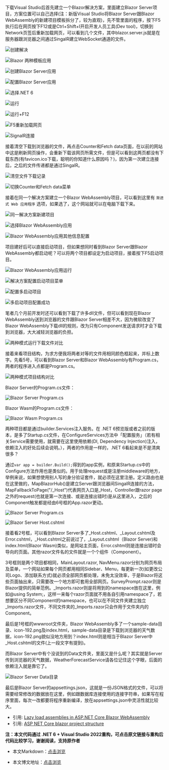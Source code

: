 下载Visual Studio后首先建立一个Blazor解决方案，里面建立Blazor Server项目，方案位置可以自己选择(注：新版Visual Studio将Blazor Server跟Blazor WebAssembly的新建项目模板拆分了，较为直观)，先不管里面的程序，按下F5执行后在网页按下F12或是Ctrl+Shift+I开启开发人员工具(Dev tool)，切换到Network页签后重新加载网页，可以看到几个文件，其中blazor.server.js就是在服务器跟浏览器之间通过SingalR建立WebSocket通道的文件。

![创建解决](https://img1.dotnet9.com/2021/12/0701.png)

![Blazor 两种模板应用](https://img1.dotnet9.com/2021/12/0703.png)

![创建Blazor Server应用](https://img1.dotnet9.com/2021/12/0702.png)

![配置Blazor Server应用](https://img1.dotnet9.com/2021/12/0704.png)

![选择.NET 6](https://img1.dotnet9.com/2021/12/0705.png)

![运行](https://img1.dotnet9.com/2021/12/0706.png)

![运行+F12](https://img1.dotnet9.com/2021/12/0707.png)

![F5重新加载网页](https://img1.dotnet9.com/2021/12/0708.png)

![SignalR连接](https://img1.dotnet9.com/2021/12/0709.png)

接着清空下载到浏览器的文件，再点击Counter和Fetch data页面，在以前的网站中这是刷新网页操作，会重新下载该网页所需文件，但是可以看到这两页都没有下载东西(有favicon.ico下载，聪明的你知道什么原因吗？)，因为第一次建立连接后，之后的文件传递都是通过SingalR。

![清空文件下载记录](https://img1.dotnet9.com/2021/12/0710.png)

![切换Counter和Fetch data菜单](https://img1.dotnet9.com/2021/12/0711.gif)

接着在同一个解决方案建立一个Blazor WebAssembly项目，可以看到这里有 `渐进式 Web 应用程序` 选项，如果选了，这个网站就可以在电脑下载下来。

![同一解决方案新建项目](https://img1.dotnet9.com/2021/12/0712.png)

![选择Blazor WebAssembly应用](https://img1.dotnet9.com/2021/12/0713.png)

![Blazor WebAssembly应用其他信息配置](https://img1.dotnet9.com/2021/12/0714.png)

项目建好后可以直接启动项目，但如果想同时看到Blazor Server跟Blazor WebAssembly都启动呢？可以将两个项目都设定为启动项目，接着按下F5启动项目。

![Blazor WebAssembly应用运行](https://img1.dotnet9.com/2021/12/0715.png)

![解决方案配置启动项目菜单](https://img1.dotnet9.com/2021/12/0716.png)

![配置多启动项目](https://img1.dotnet9.com/2021/12/0717.png)

![多启动项目配置成功](https://img1.dotnet9.com/2021/12/0718.png)

笔者几个月前开发时还可以看到下载了许多dll文件，但可以看到现在Blazor WebAssembly送到浏览器的文件跟Blazor Server相差不大，因为微软改变了Blazor WebAssembly下载dll的规则，改为只有Component发送请求时才会下载到浏览器，大大减轻浏览器的负担。

![两种模式运行下载文件对比](https://img1.dotnet9.com/2021/12/0719.png)

接着来看项目结构，为求方便我将两者对等的文件用相同颜色框起来，并标上数字。先看5号，可以看到Blazor Server和Blazor WebAssembly有Program.cs，两者的程序进入点都是Program.cs。

![两种模式项目结构对比](https://img1.dotnet9.com/2021/12/0720.png)

Blazor Server的Program.cs文件：

![Blazor Server Program.cs](https://img1.dotnet9.com/2021/12/0721.png)

Blazor Wasm的Program.cs文件：

![Blazor Wasm Program.cs](https://img1.dotnet9.com/2021/12/0722.png)

两种项目都是通过builder.Services注入服务。在 .NET 6预览版或者之前的版本，是多了Startup.cs文件，在ConfigureServices方法中「配置服务」（若有相关Service需要使用，就需要在这里使用依赖(DI, Dependency Injection)注入，依赖注入的好处后续会说明。），两者的作用是一样的，.NET 6看起来是不是清爽很多？

通过`var app = builder.Build();`得到的app实例，和原来Startup.cs中的Configure方法作用也是类似的。用于处理request或是注册middleware的地方，举例来说，如果想使用别人写的身分验证套件，就必须在这里注册。定义路由也是在这里做的，MapBlazorHub()是建立Server跟浏览器间SingalR连接的方法，MapFallbackToPage("/_Host")代表网页入口是_Host，Controller跟razor page之外的request(也就是第一次连接、或是连接出错时)是从这里进入，之后的Component触发都是经由6号框的App.razor更动。

![Blazor Server Program.cs](https://img1.dotnet9.com/2021/12/0723.png)

![Blazor Server _Host.cshtml_](https://img1.dotnet9.com/2021/12/0724.png)

接着看2号框，可以看到Blazor Server多了_Host.cshtml、_Layout.cshtml及Error.cshtml，_Host.cshtml之前说过了，_Layout.cshtml（Blazor Server)和index.html(Blazor Wasm)类似，是网站主页面，Error.cshtml则是连接出错时会导向的页面。其他razor文件名的文件就是一个个组件（Component）。

3号框则是两个项目都相同，MainLayout.razor, NavMenu.razor分别为网页布局及菜单，一个网站如果每个网页都用相同Sidebar、Menu，每更新一次(如更改公司Logo、添加联系方式)就必须全部网页都处理，未免太没效率，于是Blazor将这些页面抽出来，只需要改一个地方即可套用全部网页。SurveyPrompt.razor则是Blazor提供的简单范例。_Imports.razor则是将用到的namespace放在这里，例如@using System;，这样一来每个razor页面就不用各自引用namespace了，若想要区分不同Component的namespace，也可以在不同文件夹建立独立_Imports.razor文件，不同文件夹的_Imports.razor只会作用于文件夹内的Component。

最后是1号框的wwwroot文件夹，Blazor WebAssembly多了一个sample-data目录、icon-192.png及index.html，sample-data目录是下载到浏览器的天气数据，icon-192.png貌似没地方用到？index.html则是相当于Blazor Server中_Host.cshtml的文件(上一段文字有提到)。

而Blazor Server中有个没说到的Data文件夹，里面又是什么呢？其实就是Server传到浏览器的天气数据，WeatherForecastService请各位记住这个字眼，后面的依赖注入就是靠它了。

![Blazor Server Data目录](https://img1.dotnet9.com/2021/12/0725.png)

最后是Blazor Server的appsettings.json，这就是一份JSON格式的文件，可以将需要经常修改的数据放在这里，例如跟数据库连接使用的连接字符串，如果写在程序里面，每次一改都要将程序重新编译，放在appsettings.json中灵活性就比较大。

- 引用: [Lazy load assemblies in ASP.NET Core Blazor WebAssembly](https://docs.microsoft.com/en-us/aspnet/core/blazor/webassembly-lazy-load-assemblies?view=aspnetcore-5.0)
- 引用: [ASP NET Core blazor project structure](https://www.youtube.com/watch?v=1MkPWOiwLIM)

**注：本文代码通过 .NET 6 + Visual Studio 2022重构，可点击原文链接与重构后代码比较学习，谢谢阅读，支持原作者**

- 本文Markdown：[点击浏览](https://github.com/dotnet9/dotnet9.com/blob/develop/doc/blog_contents/uploads/2021/12/2021-12-10_01.md)

- 本文博文地址：[点击浏览](https://dotnet9.com/990)